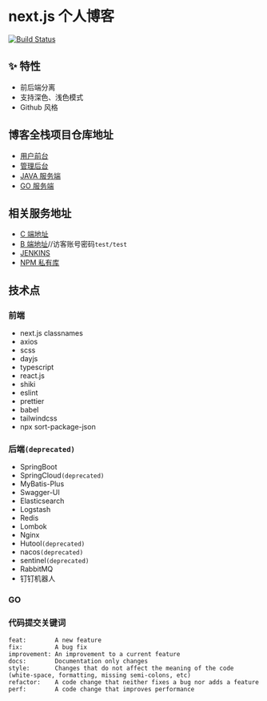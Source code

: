 # next.js 个人博客

[![Build Status](https://drone.ccw.es/api/badges/zzfn/zzf/status.svg)](https://drone.ccw.es/zzfn/zzf)

## ✨ 特性

- 前后端分离
- 支持深色、浅色模式
- Github 风格

## 博客全栈项目仓库地址

- [用户前台](https://github.com/zzfn/zzf)
- [管理后台](https://github.com/zzfn/zeus)
- [JAVA 服务端](https://github.com/zzfn/blog-server)
- [GO 服务端](https://github.com/zzfn/blog-server-go)
## 相关服务地址

- [C 端地址](https://zzfzzf.com)
- [B 端地址](https://admin.zzfzzf.com)//访客账号密码`test/test`
- [JENKINS](https://jenkins.zzfzzf.com)
- [NPM 私有库](https://npm.zzfzzf.com)

## 技术点

### 前端

- next.js
  classnames
- axios
- scss
- dayjs
- typescript
- react.js
- shiki
- eslint
- prettier
- babel
- tailwindcss
- npx sort-package-json

### 后端`(deprecated)`

- SpringBoot
- SpringCloud`(deprecated)`
- MyBatis-Plus
- Swagger-UI
- Elasticsearch
- Logstash
- Redis
- Lombok
- Nginx
- Hutool`(deprecated)`
- nacos`(deprecated)`
- sentinel`(deprecated)`
- RabbitMQ
- 钉钉机器人

### GO

### 代码提交关键词

```
feat:        A new feature
fix:         A bug fix
improvement: An improvement to a current feature
docs:        Documentation only changes
style:       Changes that do not affect the meaning of the code (white-space, formatting, missing semi-colons, etc)
refactor:    A code change that neither fixes a bug nor adds a feature
perf:        A code change that improves performance
```
